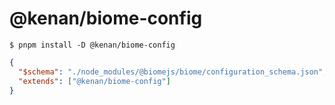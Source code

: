 # @kenan/biome-config

```shell
$ pnpm install -D @kenan/biome-config
```

```json
{
  "$schema": "./node_modules/@biomejs/biome/configuration_schema.json",
  "extends": ["@kenan/biome-config"]
}
```
